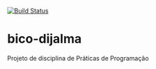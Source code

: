 [![Build Status](https://travis-ci.org/ads-ifpb-praticas/bico-dijalma.svg?branch=master)](https://travis-ci.org/ads-ifpb-praticas/bico-dijalma)

# bico-dijalma
Projeto de disciplina de Práticas de Programação
